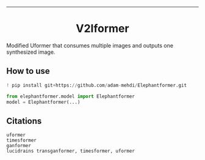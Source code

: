 ---

<div align="center">    
 
# V2Iformer

</div>

Modified Uformer that consumes multiple images and outputs one synthesized image.

## How to use   
```python
! pip install git+https://github.com/adam-mehdi/Elephantformer.git

from elephantformer.model import Elephantformer
model = Elephantformer(...)
```


## Citations
```
uformer 
timesformer
ganformer
lucidrains transganformer, timesformer, uformer
```   
